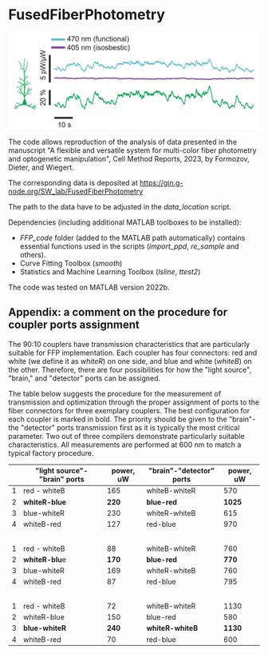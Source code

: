 # FusedFiberPhotometry

![Fused Fiber Photometry of Genetically Encoded Calcium Indicator in vivo](photometry_calcium_activity_405_470nm.png)

The code allows reproduction of the analysis of data presented in the manuscript "A flexible and versatile system for multi-color fiber photometry and optogenetic manipulation", Cell Method Reports, 2023, by Formozov, Dieter, and Wiegert. 

The corresponding data is deposited at https://gin.g-node.org/SW_lab/FusedFiberPhotometry

The path to the data have to be adjusted in the *data_location* script. 

Dependencies (including additional MATLAB toolboxes to be installed):
- *FFP_code* folder (added to the MATLAB path automatically) contains essential functions used in the scripts (*import_ppd*, *re_sample* and others).
- Curve Fitting Toolbox (*smooth*)
- Statistics and Machine Learning Toolbox (*lsline*, *ttest2*)  

The code was tested on MATLAB version 2022b.

## Appendix: a comment on the procedure for coupler ports assignment

The 90:10 couplers have transmission characteristics that are particularly suitable for FFP implementation. Each coupler has four connectors: red and white (we define it as *whiteR*) on one side, and blue and white (*whiteB*) on the other. Therefore, there are four possibilities for how the "light source", "brain," and "detector" ports can be assigned.  

The table below suggests the procedure for the measurement of transmission and optimization through the proper assignment of ports to the fiber connectors for three exemplary couplers. The best configuration for each coupler is marked in bold. The priority should be given to the "brain"-the "detector" ports transmission first as it is typically the most critical parameter. Two out of three compilers demonstrate particularly suitable characteristics. All measurements are performed at 600 nm to match a typical factory procedure.

|   |   "light source"-"brain" ports | power, uW | "brain"-"detector" ports | power, uW |
| - | ------------ | --------- | ------------- | --------- |
| 1 | red - whiteB | 165       | whiteB-whiteR | 570       |
| 2 | **whiteR-blue**  | **220**       | **blue-red**      | **1025**      |
| 3 | blue-whiteR  | 230       | whiteR-whiteB | 615      |
| 4 | whiteB-red   | 127       | red-blue      | 970       |
|   |              |           |               |           |
|   |              |           |               |           |
|   |              |           |               |           |
|   |              |           |               |           |
|   |              |           |               |           |
| 1 | red - whiteB | 88        | whiteB-whiteR | 760       |
| 2 | **whiteR-blu**e  | **170**   | **blue-red**  | **770**  |
| 3 | blue-whiteR  | 169       | whiteR-whiteB | 760       |
| 4 | whiteB-red   | 87        | red-blue      | 795       |
|   |              |           |               |           |
|   |              |           |               |           |
|   |              |           |               |           |
|   |              |           |               |           |
|   |              |           |               |           |
| 1 | red - whiteB | 72        | whiteB-whiteR | 1130      |
| 2 | whiteR-blue  | 150       | blue-red      | 580       |
| 3 | **blue-whiteR**  | **240**       | **whiteR-whiteB** | **1130**      |
| 4 | whiteB-red   | 70        | red-blue      | 600       |
